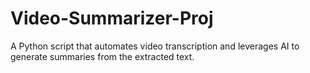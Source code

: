 # Video-Summarizer-Proj
A Python script that automates video transcription and leverages AI to generate summaries from the extracted text.
